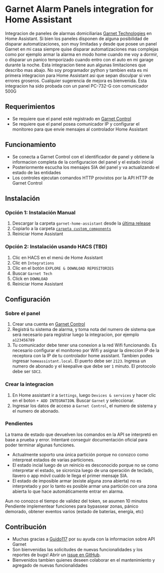# Garnet Alarm Panels integration for Home Assistant

Integracion de paneles de alarmas domiciliarias [Garnet Technologies](https://www.garnet.com.ar/) en Home Assistant.
Si bien los paneles disponen de alguna posibilidad de disparar automatizaciones, son muy limitadas y desde que posee un panel Garnet en mi casa siempre quise disparar automatizaciones mas complejas como por ejemplo armar la alarma en modo home cuando me voy a dormir, o disparar un panico temporizado cuando entro con el auto en mi garage durante la noche.
Esta integracion tiene aun algunas limitaciones que describo mas abajo.
No soy programador python y tambien esta es mi primera integracion para Home Assistant asi que sepan disculpar si ven errores groseros. Cualquier sugerencia de mejora es bienvenida.
Esta integracion ha sido probada con un panel PC-732-G con comunicador 500G



## Requerimientos

- Se requiere que el panel esté registrado en [Garnet Control](https://web.garnetcontrol.app/#!/login)
- Se requiere que el panel posea comunicador IP y configurar el monitoreo para que envie mensajes al controlador Home Assistant


## Funcionamiento

- Se conecta a Garnet Control con el identificador de panel y obtiene la informacion completa de la configuracion del panel y el estado inicial
- Posteriormente escucha los mensajes SIA del panel y va actualizando el estado de las entidades
- Los controles ejecutan comandos HTTP provistos por la API HTTP de Garnet Control



## Instalación

### Opción 1: Instalación Manual
1. Descargar la carpeta `garnet-home-assistant` desde la [última release](https://github.com/claudio-pires/garnet-home-assistant/releases/latest)
2. Copiarlo a la carpeta [`carpeta custom_components`](https://developers.home-assistant.io/docs/creating_integration_file_structure/#where-home-assistant-looks-for-integrations)
3. Reiniciar Home Assistant

### Opción 2: Instalación usando HACS  (TBD)
1. Clic en HACS en el menú de Home Assistant
2. Clic en `Integrations`
3. Clic en el botón `EXPLORE & DOWNLOAD REPOSITORIES` 
4. Buscar `Garnet Tech`
5. Click en `DOWNLOAD` 
6. Reiniciar Home Assistant



## Configuración

### Sobre el panel 
1. Crear una cuenta en [Garnet Control](https://web.garnetcontrol.app/#!/register)
2. Registrá tu sistema de alarma, y toma nota del numero de sistema que será necesario para registrar luego la integracion, por ejemplo `a123456789`
3. Tu comunicador debe tener una conexion a la red Wifi funcionando. Es necesario configurar el monitoreo por Wifi y asignar la direccion IP de la receptora con la IP de tu controlador home assistant. Tambien podes ingresar `homeassistant.local`. El puerto debe ser `2123`. Ingresa un numero de abonado y el keepalive que debe ser `1` minuto. El protocolo debe ser `SDC2`.

### Crear la integracion
1. En Home assistant ir a `Settings`, luego `Devices & services` y hacer clic en el boton `+ ADD INTEGRATION`. Buscar `Garnet` y seleccionar.
2. Ingresar los datos de acceso a `Garnet Control`, el numero de sistema y el numero de abonado.



### Pendientes
La trama de estado que devuelven los comandos en la API se interpretó en base a prueba y error. Intentaré conseguir documentación oficial para poder terminar algunas funciones. 
- Actualmente soporto una única partición porque no conozco como interpreat estados de varias particiones. 
- El estado incial luego de un reinicio es desconocido porque no se como interpretar el estado, se sicroniza luego de una operación de teclado, llavero o app móvil cualdo le llega el primer mensaje SIA.
- El estado de imposible armar (existe alguna zona abierta) no es interpretado y por lo tanto es posible armar una partición con una zona abierta lo que hace automáticamente entrar en alarma.

Aun no conozco el tiempo de validez del token, se asumen 10 minutos
Pendiente implementear funciones para bypassear zonas, pánico demorado, obtener eventos varios (estado de baterías, energía, etc)


## Contribución
- Muchas gracias a [Guido117](https://github.com/Guido117) por su ayuda con la informacion sobre API Garnet
- Son bienvenidas las solicitudes de nuevas funcionalidades y los reportes de bugs! Abrir un [issue en GitHub](https://github.com/claudio-pires/garnet-home-assistant/issues/new/choose).
- Bienvenidos tambien quienes deseen colaborar en el mantenimiento y agregado de nuevas funcionalidades
